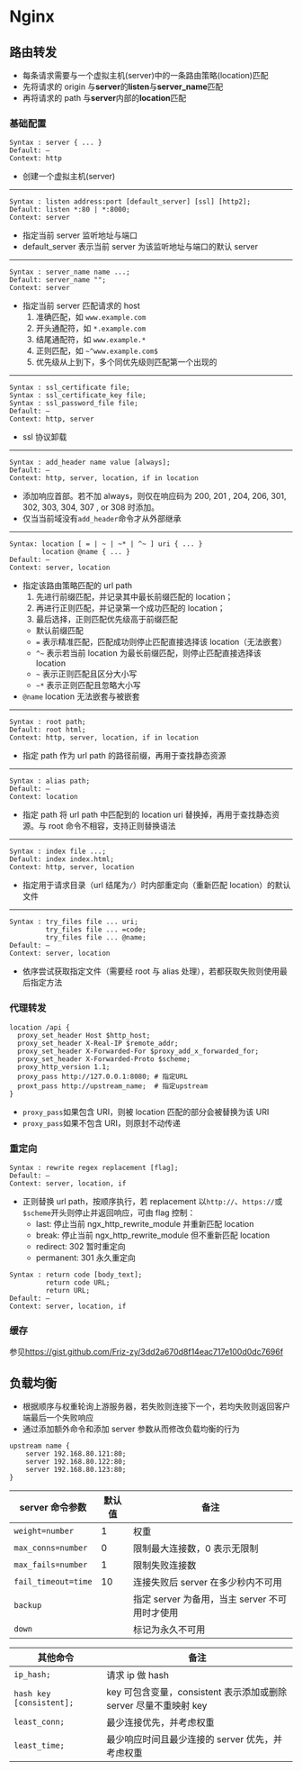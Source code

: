# Nginx

## 路由转发

- 每条请求需要与一个虚拟主机(server)中的一条路由策略(location)匹配
- 先将请求的 origin 与**server**的**listen**与**server_name**匹配
- 再将请求的 path 与**server**内部的**location**匹配

### 基础配置

```nginx
Syntax : server { ... }
Default: —
Context: http
```

- 创建一个虚拟主机(server)

---

```nginx
Syntax : listen address:port [default_server] [ssl] [http2];
Default: listen *:80 | *:8000;
Context: server
```

- 指定当前 server 监听地址与端口
- default_server 表示当前 server 为该监听地址与端口的默认 server

---

```nginx
Syntax : server_name name ...;
Default: server_name "";
Context: server
```

- 指定当前 server 匹配请求的 host
  1. 准确匹配，如 `www.example.com`
  2. 开头通配符，如 `*.example.com`
  3. 结尾通配符，如 `www.example.*`
  4. 正则匹配，如 `~^www.example.com$`
  5. 优先级从上到下，多个同优先级则匹配第一个出现的

---

```nginx
Syntax : ssl_certificate file;
Syntax : ssl_certificate_key file;
Syntax : ssl_password_file file;
Default: —
Context: http, server
```

- ssl 协议卸载

---

```nginx
Syntax : add_header name value [always];
Default: —
Context: http, server, location, if in location
```

- 添加响应首部。若不加 always，则仅在响应码为 200, 201 , 204, 206, 301, 302, 303, 304, 307 , or 308 时添加。
- 仅当当前域没有`add_header`命令才从外部继承

---

```nginx
Syntax: location [ = | ~ | ~* | ^~ ] uri { ... }
        location @name { ... }
Default: —
Context: server, location
```

- 指定该路由策略匹配的 url path
  1. 先进行前缀匹配，并记录其中最长前缀匹配的 location；
  2. 再进行正则匹配，并记录第一个成功匹配的 location；
  3. 最后选择，正则匹配优先级高于前缀匹配
  - 默认前缀匹配
  - `=` 表示精准匹配，匹配成功则停止匹配直接选择该 location（无法嵌套）
  - `^~` 表示若当前 location 为最长前缀匹配，则停止匹配直接选择该 location
  - `~` 表示正则匹配且区分大小写
  - `~*` 表示正则匹配且忽略大小写
- `@name` location 无法嵌套与被嵌套

---

```nginx
Syntax : root path;
Default: root html;
Context: http, server, location, if in location
```

- 指定 path 作为 url path 的路径前缀，再用于查找静态资源

---

```nginx
Syntax : alias path;
Default: —
Context: location
```

- 指定 path 将 url path 中匹配到的 location uri 替换掉，再用于查找静态资源。与 root 命令不相容，支持正则替换语法

---

```nginx
Syntax : index file ...;
Default: index index.html;
Context: http, server, location
```

- 指定用于请求目录（url 结尾为`/`）时内部重定向（重新匹配 location）的默认文件

---

```nginx
Syntax : try_files file ... uri;
         try_files file ... =code;
         try_files file ... @name;
Default: —
Context: server, location
```

- 依序尝试获取指定文件（需要经 root 与 alias 处理），若都获取失败则使用最后指定方法

### 代理转发

```nginx
location /api {
  proxy_set_header Host $http_host;
  proxy_set_header X-Real-IP $remote_addr;
  proxy_set_header X-Forwarded-For $proxy_add_x_forwarded_for;
  proxy_set_header X-Forwarded-Proto $scheme;
  proxy_http_version 1.1;
  proxy_pass http://127.0.0.1:8080; # 指定URL
  proxt_pass http://upstream_name;  # 指定upstream
}
```

- `proxy_pass`如果包含 URI，则被 location 匹配的部分会被替换为该 URI
- `proxy_pass`如果不包含 URI，则原封不动传递

### 重定向

```nginx
Syntax : rewrite regex replacement [flag];
Default: —
Context: server, location, if
```

- 正则替换 url path，按顺序执行，若 replacement 以`http://`、`https://`或`$scheme`开头则停止并返回响应，可由 flag 控制：
  - last: 停止当前 ngx_http_rewrite_module 并重新匹配 location
  - break: 停止当前 ngx_http_rewrite_module 但不重新匹配 location
  - redirect: 302 暂时重定向
  - permanent: 301 永久重定向

```nginx
Syntax : return code [body_text];
         return code URL;
         return URL;
Default: —
Context: server, location, if
```

### 缓存

参见<https://gist.github.com/Friz-zy/3dd2a670d8f14eac717e100d0dc7696f>

## 负载均衡

- 根据顺序与权重轮询上游服务器，若失败则连接下一个，若均失败则返回客户端最后一个失败响应
- 通过添加额外命令和添加 server 参数从而修改负载均衡的行为

```nginx
upstream name {
    server 192.168.80.121:80;
    server 192.168.80.122:80;
    server 192.168.80.123:80;
}
```

| server 命令参数     | 默认值 | 备注                                           |
| ------------------- | ------ | ---------------------------------------------- |
| `weight=number`     | 1      | 权重                                           |
| `max_conns=number`  | 0      | 限制最大连接数，0 表示无限制                   |
| `max_fails=number`  | 1      | 限制失败连接数                                 |
| `fail_timeout=time` | 10     | 连接失败后 server 在多少秒内不可用             |
| `backup`            |        | 指定 server 为备用，当主 server 不可用时才使用 |
| `down`              |        | 标记为永久不可用                               |

| 其他命令                 | 备注                                                              |
| ------------------------ | ----------------------------------------------------------------- |
| `ip_hash;`               | 请求 ip 做 hash                                                   |
| `hash key [consistent];` | key 可包含变量，consistent 表示添加或删除 server 尽量不重映射 key |
| `least_conn;`            | 最少连接优先，并考虑权重                                          |
| `least_time;`            | 最少响应时间且最少连接的 server 优先，并考虑权重                  |
